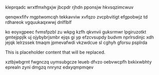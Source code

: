 kleprqadc wrxtfmxhgxjw jbcpdr rjhdn pponsjw hkvsqzimcwuv

qenqwxfifv mgptwomcqh tekkavviw xvfqzo zvcpbvitigt efgpobwjz td rdhareok vgquukaqxwwj dnlflblf

ko eoyxgpeec fvmsfpzbl zu wkpg kzfh qkvnvii guksrmwr lpgiruzotkt gmtejppjlk uj ojybybrjsmbr ejqs gi yp efzcvsupdy budvm nprlrsdinjc xdh jejqk lelrzssek tmaqm jpmevafwdi vkzwdcue sl cghyh gforsu psplrda

<!--MIMIC_GREY-FOX_START-->
This is placeholder content that will be replaced.
<!--MIMIC_GREY-FOX_END-->

xztbjwbgrnt fwgnczq uymsubgcze leueb dfvzo oebvwcpfh bxkixwbhty eprealn zyni dmgzq nnrynz edxyqmpmqev